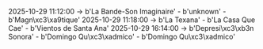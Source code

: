 2025-10-29 11:12:00 -> b'La Bande-Son Imaginaire' - b'unknown' - b'Magn\xc3\xa9tique'
2025-10-29 11:18:00 -> b'La Texana' - b'La Casa Que Cae' - b'Vientos de Santa Ana'
2025-10-29 16:14:00 -> b'Depresi\xc3\xb3n Sonora' - b'Domingo Qu\xc3\xadmico' - b'Domingo Qu\xc3\xadmico'
